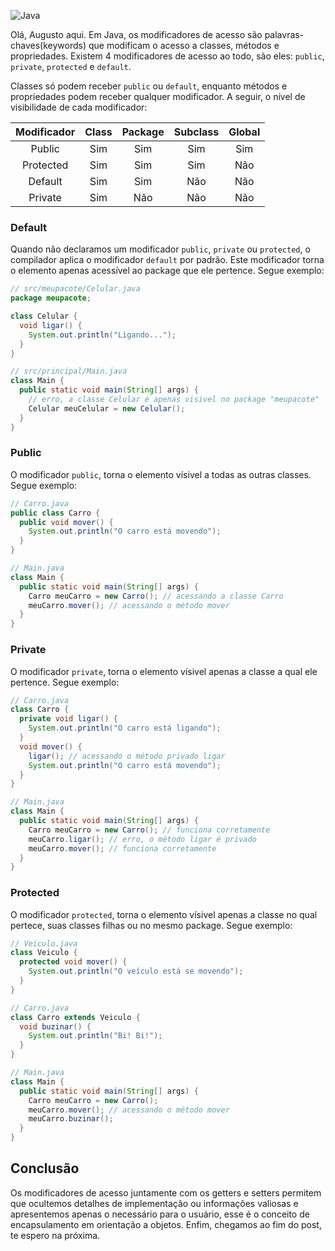 ![Java](../../../img/java.png)

Olá, Augusto aqui. Em Java, os modificadores de acesso são palavras-chaves(keywords) que modificam o acesso a classes, métodos e propriedades. Existem 4 modificadores de acesso ao todo, são eles: `public`, `private`, `protected` e `default`. 

Classes só podem receber `public` ou `default`, enquanto
métodos e propriedades podem receber qualquer modificador. A seguir, o nível de visibilidade de cada modificador:  

| Modificador | Class | Package | Subclass | Global |
|:-----------:|:-----:|:-------:|:--------:|:------:|
|    Public   |  Sim  |   Sim   |    Sim   |   Sim  |
|  Protected  |  Sim  |   Sim   |    Sim   |   Não  |
|   Default   |  Sim  |   Sim   |    Não   |   Não  |
|   Private   |  Sim  |   Não   |    Não   |   Não  |  

### Default

Quando não declaramos um modificador `public`, `private` ou `protected`, o compilador aplica o modificador `default` por padrão. Este modificador torna o elemento apenas acessível ao package que ele pertence. Segue exemplo:

```java
// src/meupacote/Celular.java
package meupacote;

class Celular {
  void ligar() {
    System.out.println("Ligando...");
  }
}

// src/principal/Main.java
class Main {
  public static void main(String[] args) {
    // erro, a classe Celular é apenas visivel no package "meupacote"
    Celular meuCelular = new Celular();
  }
}
```

### Public

O modificador `public`, torna o elemento vísivel a todas as outras classes.
Segue exemplo:

```java
// Carro.java
public class Carro {
  public void mover() {
    System.out.println("O carro está movendo");
  }
}

// Main.java
class Main {
  public static void main(String[] args) {
    Carro meuCarro = new Carro(); // acessando a classe Carro
    meuCarro.mover(); // acessando o método mover
  }
}
```

### Private

O modificador `private`, torna o elemento vísivel apenas a classe a qual ele pertence. Segue exemplo:

```java
// Carro.java
class Carro {
  private void ligar() {
    System.out.println("O carro está ligando");
  }
  void mover() {
    ligar(); // acessando o método privado ligar
    System.out.println("O carro está movendo");
  }
}

// Main.java
class Main {
  public static void main(String[] args) {
    Carro meuCarro = new Carro(); // funciona corretamente
    meuCarro.ligar(); // erro, o método ligar é privado
    meuCarro.mover(); // funciona corretamente
  }
}
```

### Protected

O modificador `protected`, torna o elemento vísivel apenas a classe no qual pertece, suas classes filhas ou no mesmo package. Segue exemplo:

```java
// Veiculo.java
class Veiculo {
  protected void mover() {
    System.out.println("O veículo está se movendo");
  }
}

// Carro.java
class Carro extends Veiculo {
  void buzinar() {
    System.out.println("Bi! Bi!");
  }
}

// Main.java
class Main {
  public static void main(String[] args) {
    Carro meuCarro = new Carro();
    meuCarro.mover(); // acessando o método mover
    meuCarro.buzinar();
  }
}
```

## Conclusão

Os modificadores de acesso juntamente com os getters e setters permitem que ocultemos detalhes de implementação ou informações valiosas e apresentemos apenas o necessário para o usuário, esse é o conceito de encapsulamento em orientação a objetos. Enfim, chegamos ao fim do post, te espero na próxima.
